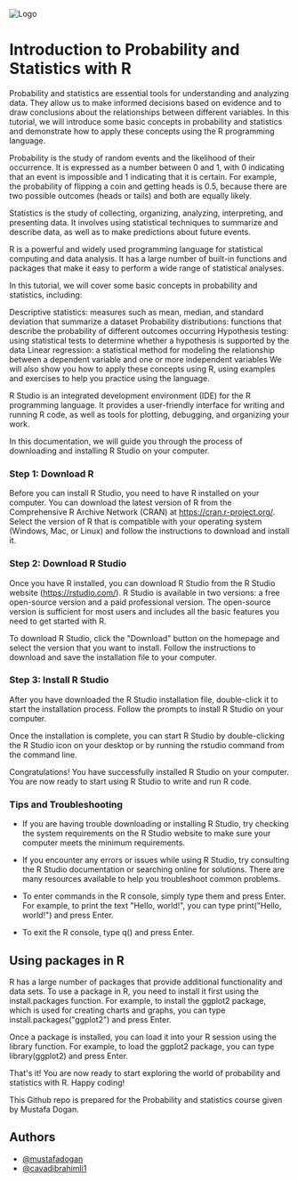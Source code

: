 

![Logo](http://work.thaslwanter.at/Stats/html/_images/PDF.png)




# Introduction to Probability and Statistics with R

Probability and statistics are essential tools for understanding and analyzing data. They allow us to make informed decisions based on evidence and to draw conclusions about the relationships between different variables. In this tutorial, we will introduce some basic concepts in probability and statistics and demonstrate how to apply these concepts using the R programming language.

Probability is the study of random events and the likelihood of their occurrence. It is expressed as a number between 0 and 1, with 0 indicating that an event is impossible and 1 indicating that it is certain. For example, the probability of flipping a coin and getting heads is 0.5, because there are two possible outcomes (heads or tails) and both are equally likely.

Statistics is the study of collecting, organizing, analyzing, interpreting, and presenting data. It involves using statistical techniques to summarize and describe data, as well as to make predictions about future events.

R is a powerful and widely used programming language for statistical computing and data analysis. It has a large number of built-in functions and packages that make it easy to perform a wide range of statistical analyses.

In this tutorial, we will cover some basic concepts in probability and statistics, including:

Descriptive statistics: measures such as mean, median, and standard deviation that summarize a dataset
Probability distributions: functions that describe the probability of different outcomes occurring
Hypothesis testing: using statistical tests to determine whether a hypothesis is supported by the data
Linear regression: a statistical method for modeling the relationship between a dependent variable and one or more independent variables
We will also show you how to apply these concepts using R, using examples and exercises to help you practice using the language.


R Studio is an integrated development environment (IDE) for the R programming language. It provides a user-friendly interface for writing and running R code, as well as tools for plotting, debugging, and organizing your work.

In this documentation, we will guide you through the process of downloading and installing R Studio on your computer.

### Step 1: Download R

Before you can install R Studio, you need to have R installed on your computer. You can download the latest version of R from the Comprehensive R Archive Network (CRAN) at https://cran.r-project.org/. Select the version of R that is compatible with your operating system (Windows, Mac, or Linux) and follow the instructions to download and install it.

### Step 2: Download R Studio

Once you have R installed, you can download R Studio from the R Studio website (https://rstudio.com/). R Studio is available in two versions: a free open-source version and a paid professional version. The open-source version is sufficient for most users and includes all the basic features you need to get started with R.

To download R Studio, click the "Download" button on the homepage and select the version that you want to install. Follow the instructions to download and save the installation file to your computer.

### Step 3: Install R Studio

After you have downloaded the R Studio installation file, double-click it to start the installation process. Follow the prompts to install R Studio on your computer.

Once the installation is complete, you can start R Studio by double-clicking the R Studio icon on your desktop or by running the rstudio command from the command line.

Congratulations! You have successfully installed R Studio on your computer. You are now ready to start using R Studio to write and run R code.

### Tips and Troubleshooting

- If you are having trouble downloading or installing R Studio, try checking the system requirements on the R Studio website to make sure your computer meets the minimum requirements.
- If you encounter any errors or issues while using R Studio, try consulting the R Studio documentation or searching online for solutions. There are many resources available to help you troubleshoot common problems.

- To enter commands in the R console, simply type them and press Enter. For example, to print the text "Hello, world!", you can type print("Hello, world!") and press Enter.

- To exit the R console, type q() and press Enter.

## Using packages in R

R has a large number of packages that provide additional functionality and data sets. To use a package in R, you need to install it first using the install.packages function. For example, to install the ggplot2 package, which is used for creating charts and graphs, you can type install.packages("ggplot2") and press Enter.

Once a package is installed, you can load it into your R session using the library function. For example, to load the ggplot2 package, you can type library(ggplot2) and press Enter.

That's it! You are now ready to start exploring the world of probability and statistics with R. Happy coding!

This Github repo is prepared for the Probability and statistics course given by Mustafa Dogan.

## Authors
- [@mustafadogan](https://web.itu.edu.tr/mustafadogan/)
- [@cavadibrahimli1](https://www.github.com/cavadibrahimli1)
